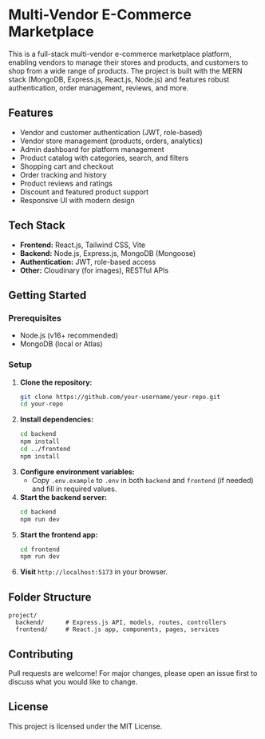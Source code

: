 
# Multi-Vendor E-Commerce Marketplace

This is a full-stack multi-vendor e-commerce marketplace platform, enabling vendors to manage their stores and products, and customers to shop from a wide range of products. The project is built with the MERN stack (MongoDB, Express.js, React.js, Node.js) and features robust authentication, order management, reviews, and more.

## Features
- Vendor and customer authentication (JWT, role-based)
- Vendor store management (products, orders, analytics)
- Admin dashboard for platform management
- Product catalog with categories, search, and filters
- Shopping cart and checkout
- Order tracking and history
- Product reviews and ratings
- Discount and featured product support
- Responsive UI with modern design

## Tech Stack
- **Frontend:** React.js, Tailwind CSS, Vite
- **Backend:** Node.js, Express.js, MongoDB (Mongoose)
- **Authentication:** JWT, role-based access
- **Other:** Cloudinary (for images), RESTful APIs

## Getting Started

### Prerequisites
- Node.js (v16+ recommended)
- MongoDB (local or Atlas)

### Setup
1. **Clone the repository:**
	```bash
	git clone https://github.com/your-username/your-repo.git
	cd your-repo
	```
2. **Install dependencies:**
	```bash
	cd backend
	npm install
	cd ../frontend
	npm install
	```
3. **Configure environment variables:**
	- Copy `.env.example` to `.env` in both `backend` and `frontend` (if needed) and fill in required values.
4. **Start the backend server:**
	```bash
	cd backend
	npm run dev
	```
5. **Start the frontend app:**
	```bash
	cd frontend
	npm run dev
	```
6. **Visit** `http://localhost:5173` in your browser.

## Folder Structure

```
project/
  backend/      # Express.js API, models, routes, controllers
  frontend/     # React.js app, components, pages, services
```

## Contributing
Pull requests are welcome! For major changes, please open an issue first to discuss what you would like to change.

## License
This project is licensed under the MIT License.

